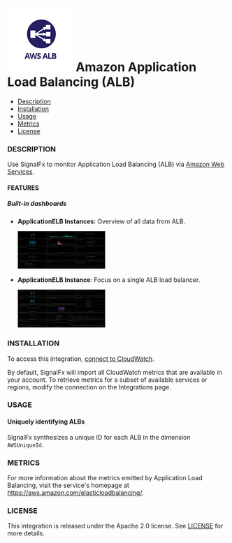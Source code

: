 # ![](./img/integration_awsalb.png) Amazon Application Load Balancing (ALB)

- [Description](#description)
- [Installation](#installation)
- [Usage](#usage)
- [Metrics](#metrics)
- [License](#license)

### DESCRIPTION

Use SignalFx to monitor Application Load Balancing (ALB) via [Amazon Web Services](https://github.com/signalfx/integrations/tree/master/aws)[](sfx_link:aws).

#### FEATURES

##### Built-in dashboards

- **ApplicationELB Instances**: Overview of all data from ALB.

  [<img src='./img/dashboard_alb_instances.png' width=200px>](./img/dashboard_alb_instances.png)

- **ApplicationELB Instance**: Focus on a single ALB load balancer.

  [<img src='./img/dashboard_alb_instance.png' width=200px>](./img/dashboard_alb_instance.png)

### INSTALLATION

To access this integration, [connect to CloudWatch](https://github.com/signalfx/integrations/tree/master/aws)[](sfx_link:aws).

By default, SignalFx will import all CloudWatch metrics that are available in your account. To retrieve metrics for a subset of available services or regions, modify the connection on the Integrations page.

### USAGE

#### Uniquely identifying ALBs

SignalFx synthesizes a unique ID for each ALB in the dimension `AWSUniqueId`.

### METRICS

For more information about the metrics emitted by Application Load Balancing, visit the service's homepage at https://aws.amazon.com/elasticloadbalancing/.

### LICENSE

This integration is released under the Apache 2.0 license. See [LICENSE](./LICENSE) for more details.
